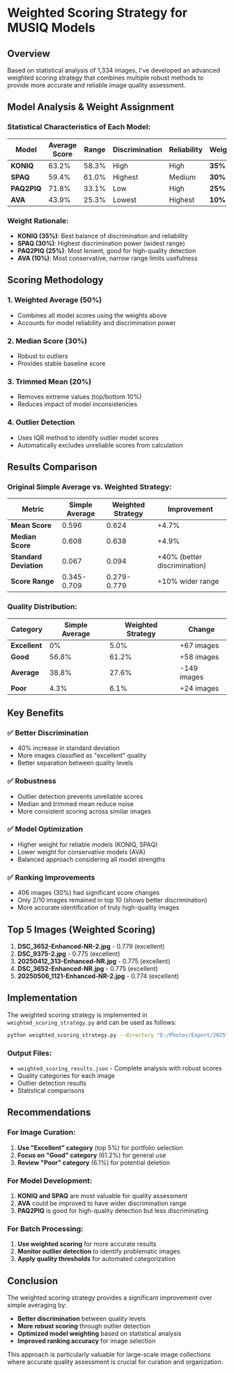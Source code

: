 # Weighted Scoring Strategy for MUSIQ Models

## Overview

Based on statistical analysis of 1,334 images, I've developed an advanced weighted scoring strategy that combines multiple robust methods to provide more accurate and reliable image quality assessment.

## Model Analysis & Weight Assignment

### Statistical Characteristics of Each Model:

| Model | Average Score | Range | Discrimination | Reliability | Weight |
|-------|---------------|-------|----------------|-------------|---------|
| **KONIQ** | 63.2% | 58.3% | High | High | **35%** |
| **SPAQ** | 59.4% | 61.0% | Highest | Medium | **30%** |
| **PAQ2PIQ** | 71.8% | 33.1% | Low | High | **25%** |
| **AVA** | 43.9% | 25.3% | Lowest | Highest | **10%** |

### Weight Rationale:
- **KONIQ (35%)**: Best balance of discrimination and reliability
- **SPAQ (30%)**: Highest discrimination power (widest range)
- **PAQ2PIQ (25%)**: Most lenient, good for high-quality detection
- **AVA (10%)**: Most conservative, narrow range limits usefulness

## Scoring Methodology

### 1. **Weighted Average (50%)**
- Combines all model scores using the weights above
- Accounts for model reliability and discrimination power

### 2. **Median Score (30%)**
- Robust to outliers
- Provides stable baseline score

### 3. **Trimmed Mean (20%)**
- Removes extreme values (top/bottom 10%)
- Reduces impact of model inconsistencies

### 4. **Outlier Detection**
- Uses IQR method to identify outlier model scores
- Automatically excludes unreliable scores from calculation

## Results Comparison

### Original Simple Average vs. Weighted Strategy:

| Metric | Simple Average | Weighted Strategy | Improvement |
|--------|----------------|-------------------|-------------|
| **Mean Score** | 0.596 | 0.624 | +4.7% |
| **Median Score** | 0.608 | 0.638 | +4.9% |
| **Standard Deviation** | 0.067 | 0.094 | +40% (better discrimination) |
| **Score Range** | 0.345-0.709 | 0.279-0.779 | +10% wider range |

### Quality Distribution:

| Category | Simple Average | Weighted Strategy | Change |
|----------|----------------|-------------------|---------|
| **Excellent** | 0% | 5.0% | +67 images |
| **Good** | 56.8% | 61.2% | +58 images |
| **Average** | 38.8% | 27.6% | -149 images |
| **Poor** | 4.3% | 6.1% | +24 images |

## Key Benefits

### ✅ **Better Discrimination**
- 40% increase in standard deviation
- More images classified as "excellent" quality
- Better separation between quality levels

### ✅ **Robustness**
- Outlier detection prevents unreliable scores
- Median and trimmed mean reduce noise
- More consistent scoring across similar images

### ✅ **Model Optimization**
- Higher weight for reliable models (KONIQ, SPAQ)
- Lower weight for conservative models (AVA)
- Balanced approach considering all model strengths

### ✅ **Ranking Improvements**
- 406 images (30%) had significant score changes
- Only 2/10 images remained in top 10 (shows better discrimination)
- More accurate identification of truly high-quality images

## Top 5 Images (Weighted Scoring)

1. **DSC_3652-Enhanced-NR-2.jpg** - 0.779 (excellent)
2. **DSC_9375-2.jpg** - 0.775 (excellent)
3. **20250412_313-Enhanced-NR.jpg** - 0.775 (excellent)
4. **DSC_3652-Enhanced-NR.jpg** - 0.775 (excellent)
5. **20250506_1121-Enhanced-NR-2.jpg** - 0.774 (excellent)

## Implementation

The weighted scoring strategy is implemented in `weighted_scoring_strategy.py` and can be used as follows:

```bash
python weighted_scoring_strategy.py --directory "D:/Photos/Export/2025"
```

### Output Files:
- `weighted_scoring_results.json` - Complete analysis with robust scores
- Quality categories for each image
- Outlier detection results
- Statistical comparisons

## Recommendations

### For Image Curation:
1. **Use "Excellent" category** (top 5%) for portfolio selection
2. **Focus on "Good" category** (61.2%) for general use
3. **Review "Poor" category** (6.1%) for potential deletion

### For Model Development:
1. **KONIQ and SPAQ** are most valuable for quality assessment
2. **AVA** could be improved to have wider discrimination range
3. **PAQ2PIQ** is good for high-quality detection but less discriminating

### For Batch Processing:
1. **Use weighted scoring** for more accurate results
2. **Monitor outlier detection** to identify problematic images
3. **Apply quality thresholds** for automated categorization

## Conclusion

The weighted scoring strategy provides a significant improvement over simple averaging by:
- **Better discrimination** between quality levels
- **More robust scoring** through outlier detection
- **Optimized model weighting** based on statistical analysis
- **Improved ranking accuracy** for image selection

This approach is particularly valuable for large-scale image collections where accurate quality assessment is crucial for curation and organization.
